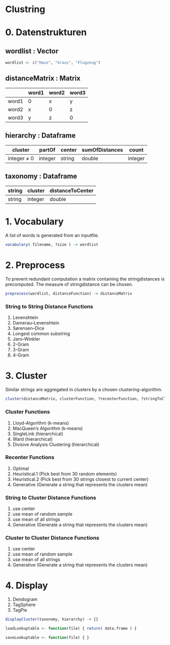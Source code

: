 # Clustring


# 0. Datenstrukturen

## wordlist : Vector

```r
wordlist <- c("Haus", "Graus", "Flugzeug")
```

## distanceMatrix : Matrix

|       | word1 | word2 | word3 |
|-------|-------|-------|-------|
| word1 | 0     | x     | y     |
| word2 | x     | 0     | z     |
| word3 | y     | z     | 0     |



## hierarchy  : Dataframe

|   cluster   | partOf  | center | sumOfDistances |  count  |
|-------------|---------|--------|----------------|---------|
| integer ≠ 0 | integer | string | double         | integer |

## taxonomy : Dataframe

| string  | cluster  | distanceToCenter |
|---------|----------|------------------|
| string  | integer  | double           |


# 1. Vocabulary

A list of words is generated from an inputfile.

```r
vocabulary( filename, ?size ) -> wordlist
```

# 2. Preprocess

To prevent redundant computation a matrix containing the stringdistances is precomputed.
The measure of stringdistance can be chosen.

```r
preprocess(wordlist, distanceFunction) -> distanceMatrix
```

### String to String Distance Functions
  1. Levenshtein
  2. Damerau–Levenshtein
  3. Sørensen–Dice
  4. Longest common substring
  5. Jaro–Winkler
  6. 2-Gram
  7. 3-Gram
  8. 4-Gram


# 3. Cluster

Similar strings are aggregated in clusters by a chosen clustering-algorithm.

```r
cluster(distanceMatrix, clusterFunction, ?recenterFunction, ?stringToClusterDistanceFunction, ?clusterToClusterDistanceFunction, ?kMeans) -> list(taxonomy=taxonomy, hierarchy=hierarchy)
```

### Cluster Functions
  1. Lloyd-Algorithm (k-means)
  2. MacQueen’s Algorithm (k-means)
  3. SingleLink (hierarchical)
  4. Ward (hierarchical)
  5. Divisive Analysis Clustering (hierarchical)

### Recenter Functions
  1. Optimal
  2. Heuristical.1 (Pick best from 30 random elements)
  3. Heuristical.2 (Pick best from 30 strings closest to current center)
  4. Generative (Generate a string that represents the clusters mean)
  
### String to Cluster Distance Functions
  1. use center
  2. use mean of random sample
  3. use mean of all strings
  4. Generative (Generate a string that represents the clusters mean)
  
### Cluster to Cluster Distance Functions
  1. use center
  2. use mean of random sample
  3. use mean of all strings
  4. Generative (Generate a string that represents the clusters mean)

# 4. Display
  1. Dendogram
  2. TagSphere
  3. TagPie

```r
displayCluster(taxonomy, hierarchy) -> {}
```

```r
loadLookuptable <- function(file) { return( data.frame ) }
```

```r
saveLookuptable <- function(file) { }
```
